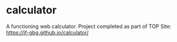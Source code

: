 # calculator
A functioning web calculator. Project completed as part of TOP
Site: https://jf-gbg.github.io/calculator/
